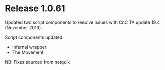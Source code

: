 # Release 1.0.61

Updated two script components to resolve issues with CnC TA update 19.4 (November 2019).

Script components updated: 
- infernal wrapper
- The Movement

NB: Fixes sourced from netquik
